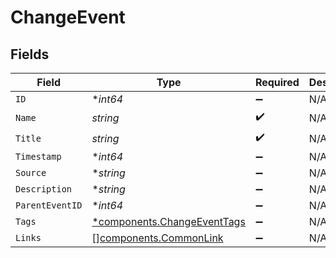 # ChangeEvent


## Fields

| Field                                                                     | Type                                                                      | Required                                                                  | Description                                                               |
| ------------------------------------------------------------------------- | ------------------------------------------------------------------------- | ------------------------------------------------------------------------- | ------------------------------------------------------------------------- |
| `ID`                                                                      | **int64*                                                                  | :heavy_minus_sign:                                                        | N/A                                                                       |
| `Name`                                                                    | *string*                                                                  | :heavy_check_mark:                                                        | N/A                                                                       |
| `Title`                                                                   | *string*                                                                  | :heavy_check_mark:                                                        | N/A                                                                       |
| `Timestamp`                                                               | **int64*                                                                  | :heavy_minus_sign:                                                        | N/A                                                                       |
| `Source`                                                                  | **string*                                                                 | :heavy_minus_sign:                                                        | N/A                                                                       |
| `Description`                                                             | **string*                                                                 | :heavy_minus_sign:                                                        | N/A                                                                       |
| `ParentEventID`                                                           | **int64*                                                                  | :heavy_minus_sign:                                                        | N/A                                                                       |
| `Tags`                                                                    | [*components.ChangeEventTags](../../models/components/changeeventtags.md) | :heavy_minus_sign:                                                        | N/A                                                                       |
| `Links`                                                                   | [][components.CommonLink](../../models/components/commonlink.md)          | :heavy_minus_sign:                                                        | N/A                                                                       |